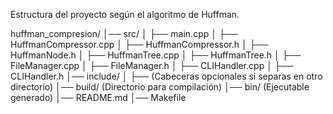 Estructura del proyecto según el algoritmo de Huffman.

huffman_compresion/
│── src/
│   ├── main.cpp
│   ├── HuffmanCompressor.cpp
│   ├── HuffmanCompressor.h
│   ├── HuffmanNode.h
│   ├── HuffmanTree.cpp
│   ├── HuffmanTree.h
│   ├── FileManager.cpp
│   ├── FileManager.h
│   ├── CLIHandler.cpp
│   ├── CLIHandler.h
│── include/
│   ├── (Cabeceras opcionales si separas en otro directorio)
│── build/  (Directorio para compilación)
│── bin/    (Ejecutable generado)
│── README.md
│── Makefile

